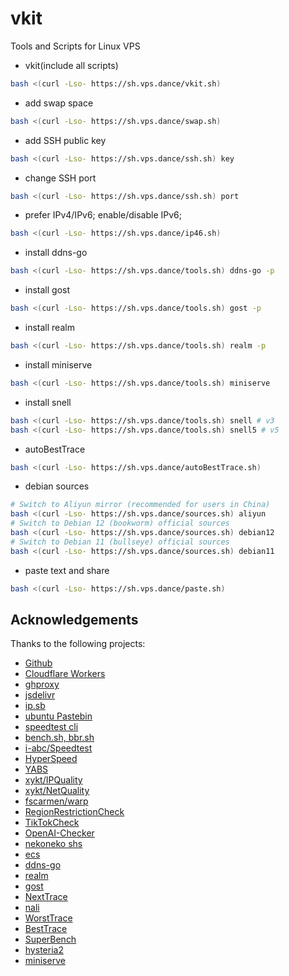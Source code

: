 # vkit

Tools and Scripts for Linux VPS

<!--
# cdn: https://cdn.jsdelivr.net/gh/:user/:repo/, https://cdn.jsdelivr.net/gh/cloudend/scripts@main/tools.sh
# cdn: https://ghproxy.com/https://github.com/:user/:repo/, https://ghproxy.com/https://github.com/zhboner/realm/releases/download/v1.4/realm
-->

- vkit(include all scripts)

```sh
bash <(curl -Lso- https://sh.vps.dance/vkit.sh)
```

- add swap space

```sh
bash <(curl -Lso- https://sh.vps.dance/swap.sh)
```

- add SSH public key

```sh
bash <(curl -Lso- https://sh.vps.dance/ssh.sh) key
```

- change SSH port

```sh
bash <(curl -Lso- https://sh.vps.dance/ssh.sh) port
```

- prefer IPv4/IPv6; enable/disable IPv6;

```sh
bash <(curl -Lso- https://sh.vps.dance/ip46.sh)
```

- install ddns-go

```sh
bash <(curl -Lso- https://sh.vps.dance/tools.sh) ddns-go -p
```

- install gost

```sh
bash <(curl -Lso- https://sh.vps.dance/tools.sh) gost -p
```

- install realm

```sh
bash <(curl -Lso- https://sh.vps.dance/tools.sh) realm -p
```

- install miniserve

```sh
bash <(curl -Lso- https://sh.vps.dance/tools.sh) miniserve
```

- install snell

```sh
bash <(curl -Lso- https://sh.vps.dance/tools.sh) snell # v3
bash <(curl -Lso- https://sh.vps.dance/tools.sh) snell5 # v5
```

- autoBestTrace

```sh
bash <(curl -Lso- https://sh.vps.dance/autoBestTrace.sh)
```

- debian sources

```sh
# Switch to Aliyun mirror (recommended for users in China)
bash <(curl -Lso- https://sh.vps.dance/sources.sh) aliyun
# Switch to Debian 12 (bookworm) official sources
bash <(curl -Lso- https://sh.vps.dance/sources.sh) debian12
# Switch to Debian 11 (bullseye) official sources
bash <(curl -Lso- https://sh.vps.dance/sources.sh) debian11
```

- paste text and share

```sh
bash <(curl -Lso- https://sh.vps.dance/paste.sh)
```

## Acknowledgements

Thanks to the following projects:

- [Github](https://github.com)
- [Cloudflare Workers](https://workers.cloudflare.com)
- [ghproxy](https://github.com/hunshcn/gh-proxy)
- [jsdelivr](https://github.com/jsdelivr)
- [ip.sb](https://ip.sb)
- [ubuntu Pastebin](https://pastebin.ubuntu.com)
- [speedtest cli](https://www.speedtest.net/apps/cli)
- [bench.sh, bbr.sh](https://github.com/teddysun/across)
- [i-abc/Speedtest](https://github.com/i-abc/Speedtest)
- [HyperSpeed](https://github.com/veoco/bim-core)
- [YABS](https://github.com/masonr/yet-another-bench-script)
- [xykt/IPQuality](https://github.com/xykt/IPQuality)
- [xykt/NetQuality](https://github.com/xykt/NetQuality)
- [fscarmen/warp](https://gitlab.com/fscarmen/warp)
- [RegionRestrictionCheck](https://github.com/lmc999/RegionRestrictionCheck)
- [TikTokCheck](https://github.com/lmc999/TikTokCheck)
- [OpenAI-Checker](https://github.com/missuo/OpenAI-Checker)
- [nekoneko shs](https://github.com/nkeonkeo/shs)
- [ecs](https://github.com/spiritLHLS/ecs)
- [ddns-go](https://github.com/jeessy2/ddns-go)
- [realm](https://github.com/zhboner/realm)
- [gost](https://github.com/ginuerzh/gost)
- [NextTrace](https://github.com/nxtrace/Ntrace-core)
- [nali](https://github.com/zu1k/nali)
- [WorstTrace](https://wtrace.app)
- [BestTrace](https://www.ipip.net/product/client.html)
- [SuperBench](https://github.com/oooldking/script)
- [hysteria2](https://github.com/apernet/hysteria)
- [miniserve](https://github.com/svenstaro/miniserve)
  <!-- - [ss-rust](https://github.com/shadowsocks/shadowsocks-rust) -->
  <!-- - [Project X](https://github.com/XTLS/Xray-core) -->
  <!-- - snell -->

<!--
update cache:
- https://purge.jsdelivr.net/gh/VPSDance/scripts@main/vkit.sh
- https://purge.jsdelivr.net/gh/VPSDance/scripts@main/tools.sh
-->
